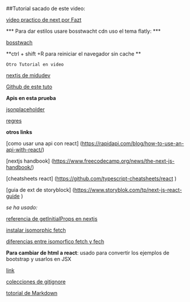 
##Tutorial sacado de este video:


[video practico de next por Fazt](https://www.youtube.com/watch?v=Tn6QYliFBcs)    



*** Para dar estilos usare bosstwacht cdn uso el tema flatly: ***


[bosstwach](https://www.bootstrapcdn.com/bootswatch/)


**ctrl + shift +R    para reiniciar el navegador sin cache **


    Otro Tutorial en video

[nextjs de midudev](https://www.youtube.com/watch?v=2jxc8DMzt0I)


[Github de este tuto](https://github.com/midudev/react-live-coding)




**Apis en esta prueba**

[jsonplaceholder](https://jsonplaceholder.typicode.com)


[regres]( https://reqres.in/)



**otros links**

[como usar una api con react] (https://rapidapi.com/blog/how-to-use-an-api-with-react/)


[nextjs handbook] (https://www.freecodecamp.org/news/the-next-js-handbook/)


[cheatsheets react] (https://github.com/typescript-cheatsheets/react )


[guia de ext de storyblock] (https://www.storyblok.com/tp/next-js-react-guide )




*se ha usado:*


[referencia de getInitialProps en nextjs](https://nextjs.org/docs/api-reference/data-fetching/getInitialProps)


[instalar isomorphic fetch](https://www.npmjs.com/package/isomorphic-fetch)


[diferencias entre isomorfico fetch y fech](https://stackoverflow.com/questions/37936715/what-is-the-difference-between-isomorphic-fetch-and-fetch)





**Para cambiar de html a react**:
    usado para convertir los ejemplos de bootstrap y usarlos en JSX 

 
[link](https://magic.reactjs.net/htmltojsx.htm)


[colecciones de gitignore](https://github.com/github/gitignore)

[totorial de Markdown](https://cuadernosdenotas.github.io/creandoestesitio/006Markdown.html)

